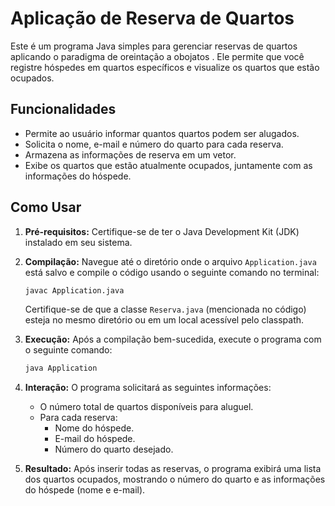 # Aplicação de Reserva de Quartos

Este é um programa Java simples para gerenciar reservas de quartos aplicando o paradigma de oreintação a obojatos . Ele permite que você registre hóspedes em quartos específicos e visualize os quartos que estão ocupados.

## Funcionalidades

* Permite ao usuário informar quantos quartos podem ser alugados.
* Solicita o nome, e-mail e número do quarto para cada reserva.
* Armazena as informações de reserva em um vetor.
* Exibe os quartos que estão atualmente ocupados, juntamente com as informações do hóspede.

## Como Usar

1.  **Pré-requisitos:** Certifique-se de ter o Java Development Kit (JDK) instalado em seu sistema.
2.  **Compilação:** Navegue até o diretório onde o arquivo `Application.java` está salvo e compile o código usando o seguinte comando no terminal:

    ```bash
    javac Application.java
    ```

    Certifique-se de que a classe `Reserva.java` (mencionada no código) esteja no mesmo diretório ou em um local acessível pelo classpath.

3.  **Execução:** Após a compilação bem-sucedida, execute o programa com o seguinte comando:

    ```bash
    java Application
    ```

4.  **Interação:** O programa solicitará as seguintes informações:
    * O número total de quartos disponíveis para aluguel.
    * Para cada reserva:
        * Nome do hóspede.
        * E-mail do hóspede.
        * Número do quarto desejado.

5.  **Resultado:** Após inserir todas as reservas, o programa exibirá uma lista dos quartos ocupados, mostrando o número do quarto e as informações do hóspede (nome e e-mail).
